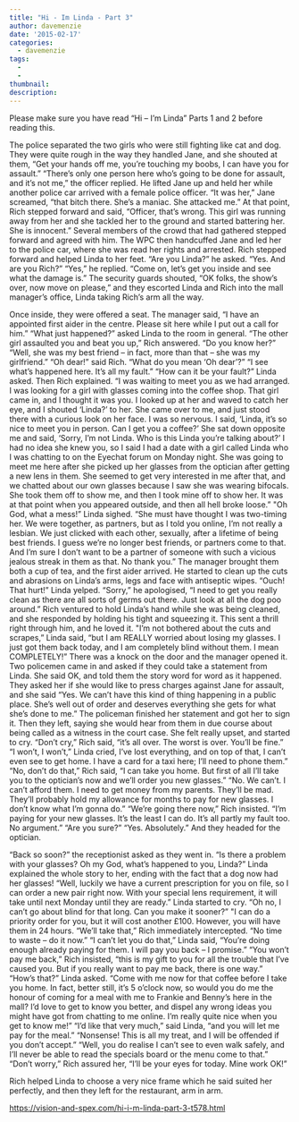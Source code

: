 ```yaml
---
title: "Hi - Im Linda - Part 3"
author: davemenzie
date: '2015-02-17'
categories:
  - davemenzie
tags:
  - 
  - 
thumbnail: 
description: 
---
```


Please make sure you have read “Hi – I’m Linda” Parts 1 and 2 before reading this.

The police separated the two girls who were still fighting like cat and dog. They were quite rough in the way they handled Jane, and she shouted at them, “Get your hands off me, you’re touching my boobs, I can have you for assault.”
“There’s only one person here who’s going to be done for assault, and it’s not me,” the officer replied. He lifted Jane up and held her while another police car arrived with a female police officer.
“It was her,” Jane screamed, “that bitch there. She’s a maniac. She attacked me.”
At that point, Rich stepped forward and said, “Officer, that’s wrong. This girl was running away from her and she tackled her to the ground and started battering her. She is innocent.” Several members of the crowd that had gathered stepped forward and agreed with him. The WPC then handcuffed Jane and led her to the police car, where she was read her rights and arrested. Rich stepped forward and helped Linda to her feet.
“Are you Linda?” he asked.
“Yes. And are you Rich?”
“Yes,” he replied. “Come on, let’s get you inside and see what the damage is.”
The security guards shouted, “OK folks, the show’s over, now move on please,” and they escorted Linda and Rich into the mall manager’s office, Linda taking Rich’s arm all the way.

Once inside, they were offered a seat. The manager said, “I have an appointed first aider in the centre. Please sit here while I put out a call for him.”
“What just happened?” asked Linda to the room in general.
“The other girl assaulted you and beat you up,” Rich answered. “Do you know her?”
“Well, she was my best friend – in fact, more than that – she was my girlfriend.”
“Oh dear!” said Rich.
“What do you mean ‘Oh dear’?”
“I see what’s happened here. It’s all my fault.”
“How can it be your fault?” Linda asked.
Then Rich explained. “I was waiting to meet you as we had arranged. I was looking for a girl with glasses coming into the coffee shop. That girl came in, and I thought it was you. I looked up at her and waved to catch her eye, and I shouted ‘Linda?’ to her. She came over to me, and just stood there with a curious look on her face. I was so nervous. I said, ‘Linda, it’s so nice to meet you in person. Can I get you a coffee?’ She sat down opposite me and said, ‘Sorry, I’m not Linda. Who is this Linda you’re talking about?’
I had no idea she knew you, so I said I had a date with a girl called Linda who I was chatting to on the Eyechat forum on Monday night. She was going to meet me here after she picked up her glasses from the optician after getting a new lens in them. She seemed to get very interested in me after that, and we chatted about our own glasses because I saw she was wearing bifocals. She took them off to show me, and then I took mine off to show her. It was at that point when you appeared outside, and then all hell broke loose.”
"Oh God, what a mess!” Linda sighed. “She must have thought I was two-timing her. We were together, as partners, but as I told you online, I’m not really a lesbian. We just clicked with each other, sexually, after a lifetime of being best friends. I guess we’re no longer best friends, or partners come to that. And I’m sure I don’t want to be a partner of someone with such a vicious jealous streak in them as that. No thank you.”
The manager brought them both a cup of tea, and the first aider arrived. He started to clean up the cuts and abrasions on Linda’s arms, legs and face with antiseptic wipes.
“Ouch! That hurt!” Linda yelped.
“Sorry,” he apologised, “I need to get you really clean as there are all sorts of germs out there. Just look at all the dog poo around.”
Rich ventured to hold Linda’s hand while she was being cleaned, and she responded by holding his tight and squeezing it. This sent a thrill right through him, and he loved it.
"I’m not bothered about the cuts and scrapes,” Linda said, “but I am REALLY worried about losing my glasses. I just got them back today, and I am completely blind without them. I mean COMPLETELY!”
There was a knock on the door and the manager opened it. Two policemen came in and asked if they could take a statement from Linda. She said OK, and told them the story word for word as it happened. They asked her if she would like to press charges against Jane for assault, and she said “Yes. We can’t have this kind of thing happening in a public place. She’s well out of order and deserves everything she gets for what she’s done to me.”
The policeman finished her statement and got her to sign it. Then they left, saying she would hear from them in due course about being called as a witness in the court case. She felt really upset, and started to cry.
“Don’t cry,” Rich said, “it’s all over. The worst is over. You’ll be fine.”
“I won’t, I won’t,” Linda cried, I’ve lost everything, and on top of that, I can’t even see to get home. I have a card for a taxi here; I’ll need to phone them.”
“No, don’t do that,” Rich said, “I can take you home. But first of all I’ll take you to the optician’s now and we’ll order you new glasses.”
“No. We can’t. I can’t afford them. I need to get money from my parents. They’ll be mad. They’ll probably hold my allowance for months to pay for new glasses. I don’t know what I’m gonna do.”
“We’re going there now,” Rich insisted. “I’m paying for your new glasses. It’s the least I can do. It’s all partly my fault too. No argument.”
“Are you sure?”
“Yes. Absolutely.” And they headed for the optician.

“Back so soon?” the receptionist asked as they went in. “Is there a problem with your glasses? Oh my God, what’s happened to you, Linda?”
Linda explained the whole story to her, ending with the fact that a dog now had her glasses!
“Well, luckily we have a current prescription for you on file, so I can order a new pair right now. With your special lens requirement, it will take until next Monday until they are ready.”
Linda started to cry. “Oh no, I can’t go about blind for that long. Can you make it sooner?”
"I can do a priority order for you, but it will cost another £100. However, you will have them in 24 hours. “We’ll take that,” Rich immediately intercepted. “No time to waste – do it now.”
“I can’t let you do that,” Linda said, “You’re doing enough already paying for them. I will pay you back – I promise.”
“You won’t pay me back,” Rich insisted, “this is my gift to you for all the trouble that I’ve caused you. But if you really want to pay me back, there is one way.”
“How’s that?” Linda asked.
“Come with me now for that coffee before I take you home. In fact, better still, it’s 5 o’clock now, so would you do me the honour of coming for a meal with me to Frankie and Benny’s here in the mall? I’d love to get to know you better, and dispel any wrong ideas you might have got from chatting to me online. I’m really quite nice when you get to know me!”
“I’d like that very much,” said Linda, “and you will let me pay for the meal.”
“Nonsense! This is all my treat, and I will be offended if you don’t accept.”
“Well, you do realise I can’t see to even walk safely, and I’ll never be able to read the specials board or the menu come to that.”
“Don’t worry,” Rich assured her, “I’ll be your eyes for today. Mine work OK!”

Rich helped Linda to choose a very nice frame which he said suited her perfectly, and then they left for the restaurant, arm in arm.



https://vision-and-spex.com/hi-i-m-linda-part-3-t578.html
